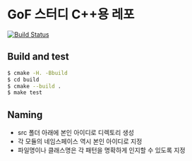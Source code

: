 # GoF 스터디 C++용 레포

[![Build Status](https://travis-ci.org/ZeroOneTF/GoF_cpp.svg?branch=master)](https://travis-ci.org/ZeroOneTF/GoF_cpp)

## Build and test

``` bash
$ cmake -H. -Bbuild
$ cd build
$ cmake --build .
$ make test
```

## Naming

- src 폴더 아래에 본인 아이디로 디렉토리 생성
- 각 모듈의 네임스페이스 역시 본인 아이디로 지정
- 파일명이나 클래스명은 각 패턴을 명확하게 인지할 수 있도록 지정
